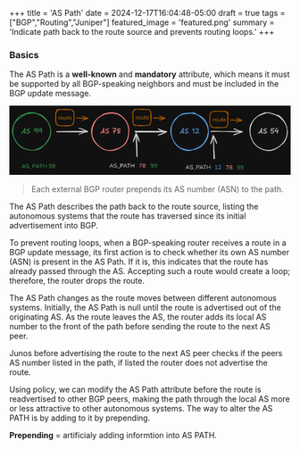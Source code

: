 +++
title = 'AS Path'
date = 2024-12-17T16:04:48-05:00
draft = true
tags = ["BGP","Routing","Juniper"]
featured_image = 'featured.png'
summary = 'Indicate path back to the route source and prevents routing loops.'
+++


### Basics
The AS Path is a **well-known** and **mandatory** attribute, which means it must be supported by all BGP-speaking neighbors and must be included in the BGP update message. 

![AS PATH ](as_path-dark.png)

> Each external BGP router prepends its AS number (ASN) to the path.

The AS Path describes the path back to the route source, listing the autonomous systems that the route has traversed since its initial advertisement into BGP.  

To prevent routing loops, when a BGP-speaking router receives a route in a BGP update message, its first action is to check whether its own AS number (ASN) is present in the AS Path. If it is, this indicates that the route has already passed through the AS. Accepting such a route would create a loop; therefore, the router drops the route.  

The AS Path changes as the route moves between different autonomous systems. Initially, the AS Path is null until the route is advertised out of the originating AS. As the route leaves the AS, the router adds its local AS number to the front of the path before sending the route to the next AS peer.  

Junos before advertising the route to the next AS peer checks if the peers AS number listed in the path, if listed the router does not advertise the route.  

Using policy, we can modify the AS Path attribute before the route is readvertised to other BGP peers, making the path through the local AS more or less attractive to other autonomous systems. The way to alter the AS PATH is by adding to it by prepending.  
 
**Prepending** = artificialy adding informtion into AS PATH.